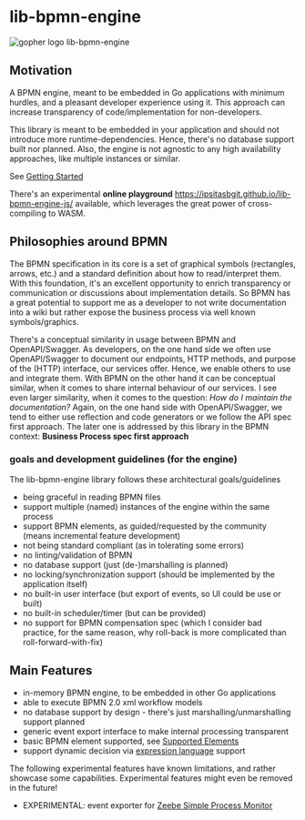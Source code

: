 # lib-bpmn-engine

![](./images/gopher-lib-bpmn-engine-128.png "gopher logo lib-bpmn-engine")

## Motivation

A BPMN engine, meant to be embedded in Go applications with minimum hurdles,
and a pleasant developer experience using it.
This approach can increase transparency of code/implementation for non-developers.

This library is meant to be embedded in your application and should not introduce more runtime-dependencies.
Hence, there's no database support built nor planned.
Also, the engine is not agnostic to any high availability approaches, like multiple instances or similar.

See [Getting Started](./getting-started.md)

There's an experimental **online playground** https://ipsitasbgit.github.io/lib-bpmn-engine-js/ available,
which leverages the great power of cross-compiling to WASM.


## Philosophies around BPMN

The BPMN specification in its core is a set of graphical symbols (rectangles, arrows, etc.)
and a standard definition about how to read/interpret them.
With this foundation, it's an excellent opportunity to enrich transparency or communication or discussions
about implementation details. So BPMN has a great potential to support me as a developer to not write
documentation into a wiki but rather expose the business process via well known symbols/graphics.

There's a conceptual similarity in usage between BPMN and OpenAPI/Swagger.
As developers, on the one hand side we often use OpenAPI/Swagger to document our endpoints, HTTP methods, and purpose
of the (HTTP) interface, our services offer. Hence, we enable others to use and integrate them.
With BPMN on the other hand it can be conceptual similar, when it comes to share internal behaviour of our services.
I see even larger similarity, when it comes to the question: *How do I maintain the documentation?*
Again, on the one hand side with OpenAPI/Swagger, we tend to either use reflection and code generators
or we follow the API spec first approach.
The later one is addressed by this library in the BPMN context: **Business Process spec first approach**

### goals and development guidelines (for the engine)

The lib-bpmn-engine library follows these architectural goals/guidelines

* being graceful in reading BPMN files
* support multiple (named) instances of the engine within the same process
* support BPMN elements, as guided/requested by the community (means incremental feature development)
* not being standard compliant (as in tolerating some errors)
* no linting/validation of BPMN
* no database support (just (de-)marshalling is planned)
* no locking/synchronization support (should be implemented by the application itself)
* no built-in user interface (but export of events, so UI could be use or built)
* no built-in scheduler/timer (but can be provided)
* no support for BPMN compensation spec (which I consider bad practice, for the same reason, why roll-back is more complicated than roll-forward-with-fix)

## Main Features

* in-memory BPMN engine, to be embedded in other Go applications
* able to execute BPMN 2.0 xml workflow models
* no database support by design - there's just marshalling/unmarshalling support planned
* generic event export interface to make internal processing transparent
* basic BPMN element supported, see [Supported Elements](./supported-elements.md)
* support dynamic decision via [expression language](./expression-syntax.md) support

The following experimental features have known limitations, and rather showcase some capabilities.
Experimental features might even be removed in the future!

* EXPERIMENTAL: event exporter for [Zeebe Simple Process Monitor](./advanced-zeebe.md) 

